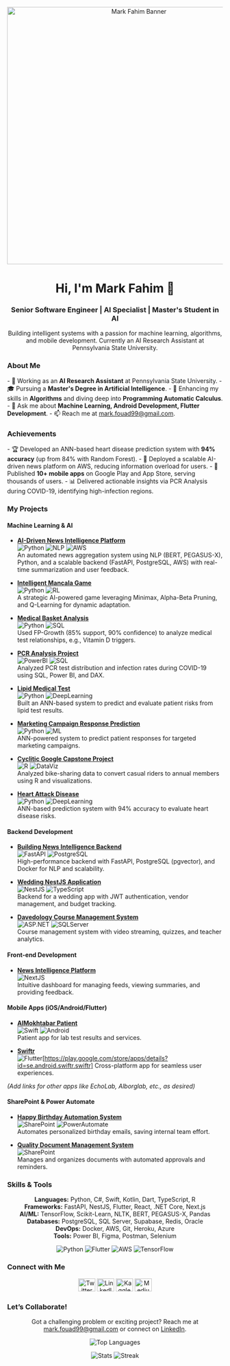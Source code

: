 <p align="center">
  <img src="https://your-hosted-image-url.com/banner.png" alt="Mark Fahim Banner" width="600"/>
</p>

<h1 align="center">Hi, I'm Mark Fahim 👋</h1>
<h3 align="center">Senior Software Engineer | AI Specialist | Master's Student in AI</h3>
<p align="center">Building intelligent systems with a passion for machine learning, algorithms, and mobile development. Currently an AI Research Assistant at Pennsylvania State University.</p>

<h3>About Me</h3>
- 🔭 Working as an <b>AI Research Assistant</b> at Pennsylvania State University.
- 🎓 Pursuing a <b>Master's Degree in Artificial Intelligence</b>.
- 🌱 Enhancing my skills in <b>Algorithms</b> and diving deep into <b>Programming Automatic Calculus</b>.
- 💬 Ask me about <b>Machine Learning, Android Development, Flutter Development</b>.
- 📫 Reach me at <a href="mailto:mark.fouad99@gmail.com">mark.fouad99@gmail.com</a>.

<h3>Achievements</h3>
- 🏆 Developed an ANN-based heart disease prediction system with <b>94% accuracy</b> (up from 84% with Random Forest).
- 🚀 Deployed a scalable AI-driven news platform on AWS, reducing information overload for users.
- 📱 Published <b>10+ mobile apps</b> on Google Play and App Store, serving thousands of users.
- 📊 Delivered actionable insights via PCR Analysis during COVID-19, identifying high-infection regions.

<h3>My Projects</h3>

#### Machine Learning & AI
- **[AI-Driven News Intelligence Platform](https://market-pipeline-news.vercel.app/)**  
  ![Python](https://img.shields.io/badge/-Python-3776AB?logo=python&logoColor=white) ![NLP](https://img.shields.io/badge/-NLP-FFCA28) ![AWS](https://img.shields.io/badge/-AWS-232F3E?logo=amazon-aws&logoColor=white)  
  An automated news aggregation system using NLP (BERT, PEGASUS-X), Python, and a scalable backend (FastAPI, PostgreSQL, AWS) with real-time summarization and user feedback.

- **[Intelligent Mancala Game](#)**  
  ![Python](https://img.shields.io/badge/-Python-3776AB?logo=python&logoColor=white) ![RL](https://img.shields.io/badge/-Reinforcement%20Learning-00C4B4)  
  A strategic AI-powered game leveraging Minimax, Alpha-Beta Pruning, and Q-Learning for dynamic adaptation.

- **[Medical Basket Analysis](#)**  
  ![Python](https://img.shields.io/badge/-Python-3776AB?logo=python&logoColor=white) ![SQL](https://img.shields.io/badge/-SQL-4479A1?logo=postgresql&logoColor=white)  
  Used FP-Growth (85% support, 90% confidence) to analyze medical test relationships, e.g., Vitamin D triggers.

- **[PCR Analysis Project](#)**  
  ![PowerBI](https://img.shields.io/badge/-Power%20BI-F2C811?logo=power-bi&logoColor=white) ![SQL](https://img.shields.io/badge/-SQL-4479A1?logo=postgresql&logoColor=white)  
  Analyzed PCR test distribution and infection rates during COVID-19 using SQL, Power BI, and DAX.

- **[Lipid Medical Test](#)**  
  ![Python](https://img.shields.io/badge/-Python-3776AB?logo=python&logoColor=white) ![DeepLearning](https://img.shields.io/badge/-Deep%20Learning-FF6F61)  
  Built an ANN-based system to predict and evaluate patient risks from lipid test results.

- **[Marketing Campaign Response Prediction](#)**  
  ![Python](https://img.shields.io/badge/-Python-3776AB?logo=python&logoColor=white) ![ML](https://img.shields.io/badge/-Machine%20Learning-00C4B4)  
  ANN-powered system to predict patient responses for targeted marketing campaigns.

- **[Cyclitic Google Capstone Project](https://www.kaggle.com/theoryers/cyclistic-dataset-google-capstone)**  
  ![R](https://img.shields.io/badge/-R-276DC3?logo=r&logoColor=white) ![DataViz](https://img.shields.io/badge/-Data%20Viz-FFCA28)  
  Analyzed bike-sharing data to convert casual riders to annual members using R and visualizations.

- **[Heart Attack Disease](https://www.kaggle.com/code/theoryers/heart-diseases-prediction-system)**  
  ![Python](https://img.shields.io/badge/-Python-3776AB?logo=python&logoColor=white) ![DeepLearning](https://img.shields.io/badge/-Deep%20Learning-FF6F61)  
  ANN-based prediction system with 94% accuracy to evaluate heart disease risks.

#### Backend Development
- **[Building News Intelligence Backend](#)**  
  ![FastAPI](https://img.shields.io/badge/-FastAPI-009688?logo=fastapi&logoColor=white) ![PostgreSQL](https://img.shields.io/badge/-PostgreSQL-336791?logo=postgresql&logoColor=white)  
  High-performance backend with FastAPI, PostgreSQL (pgvector), and Docker for NLP and scalability.

- **[Wedding NestJS Application](#)**  
  ![NestJS](https://img.shields.io/badge/-NestJS-E0234E?logo=nestjs&logoColor=white) ![TypeScript](https://img.shields.io/badge/-TypeScript-3178C6?logo=typescript&logoColor=white)  
  Backend for a wedding app with JWT authentication, vendor management, and budget tracking.

- **[Davedology Course Management System](#)**  
  ![ASP.NET](https://img.shields.io/badge/-ASP.NET-512BD4?logo=.net&logoColor=white) ![SQLServer](https://img.shields.io/badge/-SQL%20Server-CC2927?logo=microsoft-sql-server&logoColor=white)  
  Course management system with video streaming, quizzes, and teacher analytics.

#### Front-end Development
- **[News Intelligence Platform](https://market-pipeline-news.vercel.app/)**  
  ![NextJS](https://img.shields.io/badge/-Next.js-000000?logo=next.js&logoColor=white)  
  Intuitive dashboard for managing feeds, viewing summaries, and providing feedback.

#### Mobile Apps (iOS/Android/Flutter)
- **[AlMokhtabar Patient](https://apps.apple.com/eg/app/almokhtabar-%D8%A7%D9%84%D9%85%D8%AE%D8%AA%D8%A8%D8%B1/id1079320486)**  
  ![Swift](https://img.shields.io/badge/-Swift-F05138?logo=swift&logoColor=white) ![Android](https://img.shields.io/badge/-Android-3DDC84?logo=android&logoColor=white)  
  Patient app for lab test results and services.

- **[Swiftr](https://play.google.com/store/apps/details?id=se.android.swiftr.swiftr)**  
  ![Flutter](https://img.shields.io/badge/-Flutter-02569B?logo=flutter&logoColor=white)[https://play.google.com/store/apps/details?id=se.android.swiftr.swiftr] 
  Cross-platform app for seamless user experiences.

*(Add links for other apps like EchoLab, Alborglab, etc., as desired)*

#### SharePoint & Power Automate
- **[Happy Birthday Automation System](#)**  
  ![SharePoint](https://img.shields.io/badge/-SharePoint-0078D4?logo=microsoft-sharepoint&logoColor=white) ![PowerAutomate](https://img.shields.io/badge/-Power%20Automate-0066FF)  
  Automates personalized birthday emails, saving internal team effort.

- **[Quality Document Management System](#)**  
  ![SharePoint](https://img.shields.io/badge/-SharePoint-0078D4?logo=microsoft-sharepoint&logoColor=white)  
  Manages and organizes documents with automated approvals and reminders.

<h3>Skills & Tools</h3>
<p align="center">
  <b>Languages:</b> Python, C#, Swift, Kotlin, Dart, TypeScript, R<br/>
  <b>Frameworks:</b> FastAPI, NestJS, Flutter, React, .NET Core, Next.js<br/>
  <b>AI/ML:</b> TensorFlow, Scikit-Learn, NLTK, BERT, PEGASUS-X, Pandas<br/>
  <b>Databases:</b> PostgreSQL, SQL Server, Supabase, Redis, Oracle<br/>
  <b>DevOps:</b> Docker, AWS, Git, Heroku, Azure<br/>
  <b>Tools:</b> Power BI, Figma, Postman, Selenium<br/>
</p>
<p align="center">
  <img src="https://img.shields.io/badge/-Python-3776AB?logo=python&logoColor=white" alt="Python"/>
  <img src="https://img.shields.io/badge/-Flutter-02569B?logo=flutter&logoColor=white" alt="Flutter"/>
  <img src="https://img.shields.io/badge/-AWS-232F3E?logo=amazon-aws&logoColor=white" alt="AWS"/>
  <img src="https://img.shields.io/badge/-TensorFlow-FF6F61?logo=tensorflow&logoColor=white" alt="TensorFlow"/>
</p>

<h3>Connect with Me</h3>
<p align="center">
  <a href="https://twitter.com/markfouad12"><img src="https://raw.githubusercontent.com/rahuldkjain/github-profile-readme-generator/master/src/images/icons/Social/twitter.svg" alt="Twitter" height="30" width="40"/></a>
  <a href="https://linkedin.com/in/mark-george-48410a153/"><img src="https://raw.githubusercontent.com/rahuldkjain/github-profile-readme-generator/master/src/images/icons/Social/linked-in-alt.svg" alt="LinkedIn" height="30" width="40"/></a>
  <a href="https://kaggle.com/theoryers"><img src="https://raw.githubusercontent.com/rahuldkjain/github-profile-readme-generator/master/src/images/icons/Social/kaggle.svg" alt="Kaggle" height="30" width="40"/></a>
  <a href="https://medium.com/@mark.fouad99"><img src="https://raw.githubusercontent.com/rahuldkjain/github-profile-readme-generator/master/src/images/icons/Social/medium.svg" alt="Medium" height="30" width="40"/></a>
</p>

<h3>Let’s Collaborate!</h3>
<p align="center">
  Got a challenging problem or exciting project? Reach me at <a href="mailto:mark.fouad99@gmail.com">mark.fouad99@gmail.com</a> or connect on <a href="https://linkedin.com/in/mark-george-48410a153/">LinkedIn</a>.
</p>

<p align="center">
  <img src="https://github-readme-stats.vercel.app/api/top-langs?username=markgeorge10&show_icons=true&theme=dracula&layout=compact" alt="Top Languages"/>
</p>
<p align="center">
  <img src="https://github-readme-stats.vercel.app/api?username=markgeorge10&show_icons=true&theme=dracula" alt="Stats"/>
  <img src="https://github-readme-streak-stats.herokuapp.com/?user=markgeorge10&theme=dracula" alt="Streak"/>
</p>
